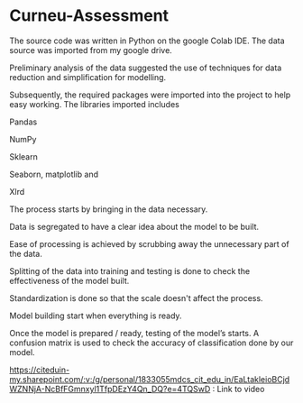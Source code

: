 # Curneu-Assessment

The source code was written in Python on the google Colab IDE. The data source was imported from my google drive. 

Preliminary analysis of the data suggested the use of techniques for data reduction and simplification for modelling. 

Subsequently, the required packages were imported into the project to help easy working. The libraries imported includes 

Pandas 

NumPy 

Sklearn 

Seaborn, matplotlib and 

Xlrd 

The process starts by bringing in the data necessary. 

Data is segregated to have a clear idea about the model to be built. 

Ease of processing is achieved by scrubbing away the unnecessary part of the data. 

Splitting of the data into training and testing is done to check the effectiveness of the model built. 

Standardization is done so that the scale doesn't affect the process. 

Model building start when everything is ready. 

Once the model is prepared / ready, testing of the model’s starts. A confusion matrix is used to check the accuracy of classification done by our model. 

 
https://citeduin-my.sharepoint.com/:v:/g/personal/1833055mdcs_cit_edu_in/EaLtakleioBCjdWZNNjA-NcBfFGmnxyl1TfpDEzY4Qn_DQ?e=4TQSwD : Link to video
